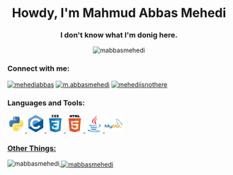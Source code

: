 <h1 align="center">Howdy, I'm Mahmud Abbas Mehedi</h1>
<h3 align="center">I don't know what I'm donig here.</h3>

<p align="center"> <img src="https://media1.tenor.com/m/tN2fmK9qeM8AAAAd/peter-griffin.gif" alt="mabbasmehedi" /> </p>

<h3 align="left">Connect with me:</h3>
<p align="left">
<a href="https://linkedin.com/in/mehediabbas" target="blank"><img align="center" src="https://raw.githubusercontent.com/rahuldkjain/github-profile-readme-generator/master/src/images/icons/Social/linked-in-alt.svg" alt="mehediabbas" height="30" width="40" /></a>
<a href="https://fb.com/m.abbasmehedi" target="blank"><img align="center" src="https://raw.githubusercontent.com/rahuldkjain/github-profile-readme-generator/master/src/images/icons/Social/facebook.svg" alt="m.abbasmehedi" height="30" width="40" /></a>
<a href="https://instagram.com/mehediisnothere" target="blank"><img align="center" src="https://raw.githubusercontent.com/rahuldkjain/github-profile-readme-generator/master/src/images/icons/Social/instagram.svg" alt="mehediisnothere" height="30" width="40" /></a>
</p>

<h3 align="left">Languages and Tools:</h3>
<p align="left"> </a> <a href="https://www.python.org" target="_blank" rel="noreferrer"> <img src="https://raw.githubusercontent.com/devicons/devicon/master/icons/python/python-original.svg" alt="python" width="40" height="40"/> </a> <a href="https://www.cprogramming.com/" target="_blank" rel="noreferrer"> <img src="https://raw.githubusercontent.com/devicons/devicon/master/icons/c/c-original.svg" alt="c" width="40" height="40"/> </a> <a href="https://www.w3schools.com/css/" target="_blank" rel="noreferrer"> <img src="https://raw.githubusercontent.com/devicons/devicon/master/icons/css3/css3-original-wordmark.svg" alt="css3" width="40" height="40"/> </a> <a href="https://www.w3.org/html/" target="_blank" rel="noreferrer"> <img src="https://raw.githubusercontent.com/devicons/devicon/master/icons/html5/html5-original-wordmark.svg" alt="html5" width="40" height="40"/> </a> <a href="https://www.java.com" target="_blank" rel="noreferrer"> <img src="https://raw.githubusercontent.com/devicons/devicon/master/icons/java/java-original.svg" alt="java" width="40" height="40"/> </a> <a href="https://www.mysql.com/" target="_blank" rel="noreferrer"> <img src="https://raw.githubusercontent.com/devicons/devicon/master/icons/mysql/mysql-original-wordmark.svg" alt="mysql" width="40" height="40"/> </p>

<h3 align="left">Other Things:</h3>
<p><img align="left" src="https://github-readme-stats.vercel.app/api/top-langs?username=mabbasmehedi&show_icons=true&locale=en&layout=compact" alt="mabbasmehedi" /></p>

<p>&nbsp;<img align="center" src="https://github-readme-stats.vercel.app/api?username=mabbasmehedi&show_icons=true&locale=en" alt="mabbasmehedi" /></p>
